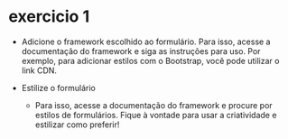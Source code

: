 # exercicio 1
- Adicione o framework escolhido ao formulário. Para isso, acesse a documentação do framework e siga as instruções para uso. Por exemplo, para adicionar estilos com o Bootstrap, você pode utilizar o link CDN.

- Estilize o formulário
    * Para isso, acesse a documentação do framework e procure por estilos de formulários. Fique à vontade para usar a criatividade e estilizar como preferir!